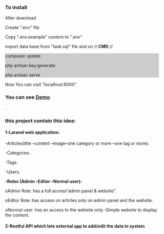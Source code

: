 <h3>To install</h3>
<p>After download <p>
  <p>  Create ".env" file</p>
   <p> Copy ".env.example" content to ".env"</p>
  <p> import data base from "task.sql" file and on //<b> CMD</b> //</p>
  <div style="background:#ccc"> 
    <p>composer update</p>
    <p>php artisan key:generate</p>
    <p>php artisan serve</p>
    </div>
    Now You can visit "localhost:8000"
 <h3>You can see <a href="http://vmi458125.contaboserver.net/simple-task/public/">Demo</a></h3>.
 <h3>
 this project contain this idea:
 </h3>
<h4> <b>1-Laravel web application: </b></h4>
<p> -Articles(title –content –image–one category or more –one tag or more).</p>
<p> -Categories.</p>
 <p>-Tags.</p>
<p> -Users.</p>
<p> <b>-Roles (Admin –Editor –Normal user):</b> </p>
<p> oAdmin Role: has a full access“admin panel & website”.</p>
<p> oEditor Role: has access on articles only on admin panel and the website.</p>
<p> oNormal user: has an access to the website only.-Simple website to display the content.</p>
<h4><b> 2-Restful API which lets external app to add/edit the data in system</h4>


